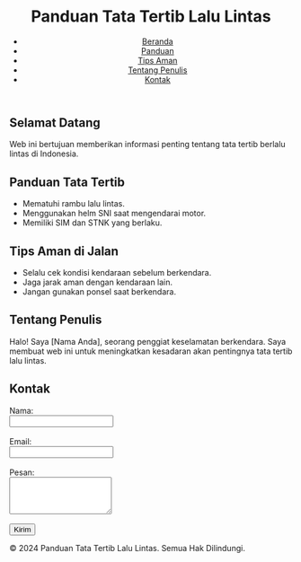 <!DOCTYPE html>
<html lang="id">
<head>
    <meta charset="UTF-8">
    <meta name="viewport" content="width=device-width, initial-scale=1.0">
    <title>Panduan Tata Tertib Lalu Lintas</title>
    <link rel="stylesheet" href="style.css">
</head>
<body>
    <header>
        <h1>Panduan Tata Tertib Lalu Lintas</h1>
        <nav>
            <ul>
                <li><a href="#home">Beranda</a></li>
                <li><a href="#guidelines">Panduan</a></li>
                <li><a href="#tips">Tips Aman</a></li>
                <li><a href="#about">Tentang Penulis</a></li>
                <li><a href="#contact">Kontak</a></li>
            </ul>
        </nav>
    </header>
    <main>
        <section id="home">
            <h2>Selamat Datang</h2>
            <p>Web ini bertujuan memberikan informasi penting tentang tata tertib berlalu lintas di Indonesia.</p>
        </section>
        <section id="guidelines">
            <h2>Panduan Tata Tertib</h2>
            <ul>
                <li>Mematuhi rambu lalu lintas.</li>
                <li>Menggunakan helm SNI saat mengendarai motor.</li>
                <li>Memiliki SIM dan STNK yang berlaku.</li>
                <!-- Tambahkan poin lainnya -->
            </ul>
        </section>
        <section id="tips">
            <h2>Tips Aman di Jalan</h2>
            <ul>
                <li>Selalu cek kondisi kendaraan sebelum berkendara.</li>
                <li>Jaga jarak aman dengan kendaraan lain.</li>
                <li>Jangan gunakan ponsel saat berkendara.</li>
            </ul>
        </section>
        <section id="about">
            <h2>Tentang Penulis</h2>
            <p>Halo! Saya [Nama Anda], seorang penggiat keselamatan berkendara. Saya membuat web ini untuk meningkatkan kesadaran akan pentingnya tata tertib lalu lintas.</p>
        </section>
        <section id="contact">
            <h2>Kontak</h2>
            <form>
                <label for="name">Nama:</label><br>
                <input type="text" id="name" name="name" required><br><br>
                <label for="email">Email:</label><br>
                <input type="email" id="email" name="email" required><br><br>
                <label for="message">Pesan:</label><br>
                <textarea id="message" name="message" rows="4" required></textarea><br><br>
                <button type="submit">Kirim</button>
            </form>
        </section>
    </main>
    <footer>
        <p>&copy; 2024 Panduan Tata Tertib Lalu Lintas. Semua Hak Dilindungi.</p>
    </footer>
</body>
</html>
